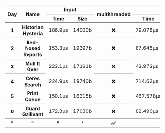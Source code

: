 <table>
  <thread>
    <tr>
      <th rowspan="2">Day</th>
      <th rowspan="2">Name</th>
      <th colspan="2">Input</th>
      <th rowspan="2">multithreaded</th>
      <th colspan="4">Part 1</th>
      <th colspan="4">Part 2</th>
    </tr>
    <tr>
      <th>Time</th>
      <th>Size</th>
      <th>Time</th>
      <th colspan="2">Allocations</th>
      <th>Result</th>
      <th>Time</th>
      <th colspan="2">Allocations</th>
      <th>Result</th>
    </tr>
  </thread>
  <tbody id="results">
<tr>
<th>1</th>
<th>Historian Hysteria</th>
<td>186.9µs</td>
<td>14000b</td>
<th>❌</th>
<td>79.078µs</td>
<td>20040b</td><td>4</td>
<td>1223326</td>
<td>81.493µs</td>
<td>20040b</td><td>4</td>
<td>21070419</td>
</tr>
<tr>
<th>2</th>
<th>Red-Nosed Reports</th>
<td>153.3µs</td>
<td>19397b</td>
<th>❌</th>
<td>87.645µs</td>
<td>0b</td><td>0</td>
<td>334</td>
<td>230.297µs</td>
<td>0b</td><td>0</td>
<td>400</td>
</tr>
<tr>
<th>3</th>
<th>Mull It Over</th>
<td>223.1µs</td>
<td>17161b</td>
<th>❌</th>
<td>43.872µs</td>
<td>0b</td><td>0</td>
<td>165225049</td>
<td>69.309µs</td>
<td>96b</td><td>5</td>
<td>108830766</td>
</tr>
<tr>
<th>4</th>
<th>Ceres Search</th>
<td>224.9µs</td>
<td>19740b</td>
<th>❌</th>
<td>714.62µs</td>
<td>19740b</td><td>1</td>
<td>2514</td>
<td>293.83µs</td>
<td>19740b</td><td>1</td>
<td>1888</td>
</tr>
<tr>
<th>5</th>
<th>Print Queue</th>
<td>150.1µs</td>
<td>16315b</td>
<th>❌</th>
<td>467.578µs</td>
<td>52016b</td><td>2</td>
<td>5268</td>
<td>581.478µs</td>
<td>52016b</td><td>2</td>
<td>5799</td>
</tr>
<tr>
<th>6</th>
<th>Guard Gallivant</th>
<td>172.3µs</td>
<td>17030b</td>
<th>❌</th>
<td>82.496µs</td>
<td>17030b</td><td>1</td>
<td>5534</td>
<td>23.553937ms</td>
<td>29846b</td><td>2</td>
<td>2262</td>
</tr>
<tr>
<th>"</th>
<th>"</th>
<th>"</th>
<th>"</th>
<th>✅</th>
<th></th>
<th></th>
<th></th>
<th></th>
<td>4.492283ms</td>
<td>128854b</td><td>293</td>
<td>2262</td>
</tr>
</tbody>
</table>
